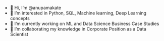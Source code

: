 - 👋 Hi, I’m @anupamakate
- 👀 I’m interested in Python, SQL, Machine learning, Deep Learning concepts
- 🌱 I’m currently working on ML and Data Science Business Case Studies 
- 💞️ I’m collaborating my knowledge in Corporate Position as a Data Scientist


<!---
anupamakate/anupamakate is a ✨ special ✨ repository because its `README.md` (this file) appears on your GitHub profile.
You can click the Preview link to take a look at your changes.
--->
